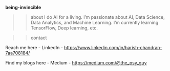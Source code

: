 **being-invincible**


>>about
I do AI for a living. I’m passionate about AI, Data Science, Data Analytics, and Machine Learning. I’m currently learning TensorFlow, Deep learning, etc.


>>contact

Reach me here - LinkedIn - https://www.linkedin.com/in/harish-chandran-7aa708184/


Find my blogs here -
Medium - https://medium.com/@the_psy_guy

<!---
being-invincible/being-invincible is a ✨ special ✨ repository because its `README.md` (this file) appears on your GitHub profile.
You can click the Preview link to take a look at your changes.
--->
